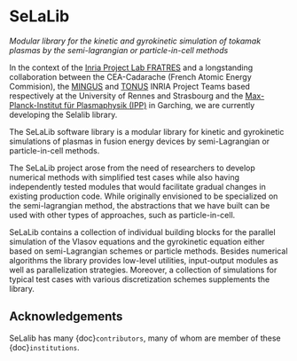 # SeLaLib

*Modular library for the kinetic and gyrokinetic simulation of tokamak
plasmas by the semi-lagrangian or particle-in-cell methods*

In the context of the [Inria Project Lab
FRATRES](https://team.inria.fr/ipl-fratres/) and a longstanding
collaboration between the CEA-Cadarache (French Atomic Energy
Commision), the [MINGUS](https://www.inria.fr/equipes/mingus) 
and [TONUS](https://www.inria.fr/equipes/tonus) INRIA Project
Teams based respectively at the University of Rennes and
Strasbourg and the [Max-Planck-Institut für Plasmaphysik
(IPP)](https://www.ipp.mpg.de/ippcms/eng/for/bereiche/numerik) in
Garching, we are currently developing the Selalib library.

The SeLaLib software library is a modular library for kinetic and
gyrokinetic simulations of plasmas in fusion energy devices by
semi-Lagrangian or particle-in-cell methods.

The SeLaLib project arose from the need of researchers to develop
numerical methods with simplified test cases while also having
independently tested modules that would facilitate gradual changes in
existing production code. While originally envisioned to be specialized
on the semi-lagrangian method, the abstractions that we have built can
be used with other types of approaches, such as particle-in-cell.

SeLaLib contains a collection of individual building blocks for the
parallel simulation of the Vlasov equations and the gyrokinetic equation
either based on semi-Lagrangian schemes or particle methods. Besides
numerical algorithms the library provides low-level utilities,
input-output modules as well as parallelization strategies. Moreover, a
collection of simulations for typical test cases with various
discretization schemes supplements the library.

## Acknowledgements

SeLalib has many {doc}`contributors`, many of whom are member of these
{doc}`institutions`.
